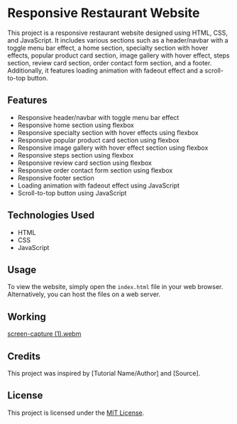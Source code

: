 # Responsive Restaurant Website

This project is a responsive restaurant website designed using HTML, CSS, and JavaScript. It includes various sections such as a header/navbar with a toggle menu bar effect, a home section, specialty section with hover effects, popular product card section, image gallery with hover effect, steps section, review card section, order contact form section, and a footer. Additionally, it features loading animation with fadeout effect and a scroll-to-top button.

## Features

- Responsive header/navbar with toggle menu bar effect
- Responsive home section using flexbox
- Responsive specialty section with hover effects using flexbox
- Responsive popular product card section using flexbox
- Responsive image gallery with hover effect section using flexbox
- Responsive steps section using flexbox
- Responsive review card section using flexbox
- Responsive order contact form section using flexbox
- Responsive footer section
- Loading animation with fadeout effect using JavaScript
- Scroll-to-top button using JavaScript

## Technologies Used

- HTML
- CSS
- JavaScript

## Usage

To view the website, simply open the `index.html` file in your web browser. Alternatively, you can host the files on a web server.

## Working
[screen-capture (1).webm](https://github.com/Soumyadeepchanda/restuarant-website/assets/93461379/cede7129-d92f-40b7-9b29-3737770558d3)


## Credits

This project was inspired by [Tutorial Name/Author] and [Source].

## License

This project is licensed under the [MIT License](LICENSE).

